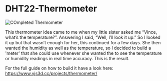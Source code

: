 # DHT22-Thermometer
![COmpleted Thermometer](https://lh6.googleusercontent.com/p8s8_kSqwdcF39h0HXicLmwPQN9VY-ve2-5ehh8GBXIo3ntVtxaoHxFdEMsKz2-q5iqmr8B66d26MrjFArSbLZJrIc2w7oCZRiPbWflnzcbKwg983hJKhMA3EMgPoojTqNr9710)

This thermometer idea came to me when my little sister asked me “Vince, what’s the temperature?”. Answering I said, “Well, I’ll look it up.” So I looked it up but that wasn’t enough for her, this continued for a few days. She then wanted the humidity as well as the temperature, so I decided to build a 'meter' that she could use whenever she wanted the to see the temperature or humidity readings in real time accuracy. This is the result.

For the full guide on how to build it have a look here: https://www.vjs3d.cc/projects/thermometer/
